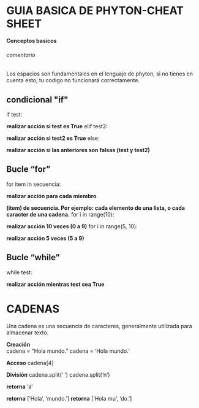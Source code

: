 # GUIA BASICA DE PHYTON-CHEAT SHEET
**Conceptos basicos**

###### comentario

Los espacios son fundamentales en el lenguaje de phyton, si no tienes en cuenta esto, tu codigo no funcionará correctamente.


## condicional "if"

 if test:

 **realizar acción si test es True**
 elif test2:

 **realizar acción si test2 es True**
 else:

 **realizar acción si las anteriores
 son falsas (test y test2)**    

 ## Bucle “for”
 
for item in secuencia:

  **realizar acción para cada miembro**
  
  **(item) de secuencia. Por ejemplo:
  cada elemento de una lista, o
  cada caracter de una cadena.**
for i in range(10):

 **realizar acción 10 veces (0 a 9)**
 for i in range(5, 10):

 **realizar acción 5 veces (5 a 9)**

## Bucle “while”
while test:

**realizar acción mientras test
sea True**

# CADENAS

Una cadena es una secuencia de caracteres, generalmente utilizada para almacenar texto.

 **Creación**                     
cadena = “Hola mundo.”
cadena = ‘Hola mundo.’

 **Acceso**
cadena[4]

 **División**
cadena.split(‘ ’)
cadena.split(‘n’)

 **retorna** ‘a’

 **retorna** [‘Hola’, ‘mundo.’]
 **retorna** [‘Hola mu’, ‘do.’]
 



